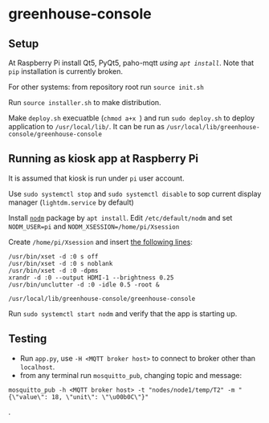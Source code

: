 # greenhouse-console

## Setup

At Raspberry Pi install Qt5, PyQt5, paho-mqtt _using `apt install`_. Note that `pip` installation
 is currently broken. 

For other systems: from repository root run `source init.sh`

Run `source installer.sh` to make distribution.

Make `deploy.sh` execuatble (`chmod a+x `) and run `sudo deploy.sh` to
 deploy application to `/usr/local/lib/`.  It can be run as 
 `/usr/local/lib/greenhouse-console/greenhouse-console`

## Running as kiosk app at Raspberry Pi

It is assumed that kiosk is run under `pi` user account.

Use `sudo systemctl stop` and `sudo systemctl disable` to sop current display manager
 (`lightdm.service` by default)

Install [`nodm`](https://github.com/spanezz/nodm) package by `apt install`.
 Edit `/etc/default/nodm` and set `NODM_USER=pi` and 
`NODM_XSESSION=/home/pi/Xsession`

Create `/home/pi/Xsession` and insert
 [the following lines](https://github.com/ekondayan/poor_mans_kiosk):

```
/usr/bin/xset -d :0 s off
/usr/bin/xset -d :0 s noblank
/usr/bin/xset -d :0 -dpms
xrandr -d :0 --output HDMI-1 --brightness 0.25
/usr/bin/unclutter -d :0 -idle 0.5 -root &

/usr/local/lib/greenhouse-console/greenhouse-console
```

Run `sudo systemctl start nodm` and verify that the app is starting up.

## Testing 

- Run `app.py`, use `-H <MQTT broker host>` to connect to broker other than `localhost`.
- from any terminal run `mosquitto_pub`, changing topic and message: 
 ````
 mosquitto_pub -h <MQTT broker host> -t "nodes/node1/temp/T2" -m "{\"value\": 18, \"unit\": \"\u00b0C\"}"
 ```` 
.
